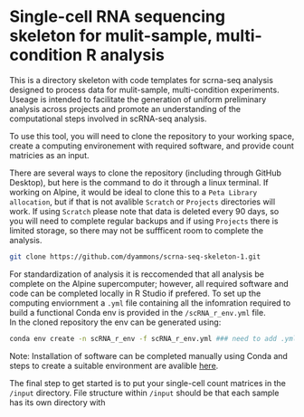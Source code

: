 # Single-cell RNA sequencing skeleton for mulit-sample, multi-condition R analysis
This is a directory skeleton with code templates for scrna-seq analysis designed to process data for mulit-sample, multi-condition experiments. Useage is intended to facilitate the generation of uniform preliminary analysis across projects and promote an understanding of the computational steps involved in scRNA-seq analysis.  

To use this tool, you will need to clone the repository to your working space, create a computing environement with required software, and provide count matricies as an input.

There are several ways to clone the repository (including through GitHub Desktop), but here is the command to do it through a linux terminal. If working on Alpine, it would be ideal to clone this to a `Peta Library allocation`, but if that is not avalible `Scratch` or `Projects` directories will work. If using `Scratch` please note that data is deleted every 90 days, so you will need to complete regular backups and if using `Projects` there is limited storage, so there may not be suffficent room to complete the analysis. 

```sh
git clone https://github.com/dyammons/scrna-seq-skeleton-1.git
```

For standardization of analysis it is reccomended that all analysis be complete on the Alpine supercomputer; however, all required software and code can be completed locally in R Studio if prefered.
To set up the computing enviornment a `.yml` file containing all the infomration required to build a functional Conda env is provided in the `/scRNA_r_env.yml` file.  
In the cloned repository the env can be generated using:

```sh
conda env create -n scRNA_r_env -f scRNA_r_env.yml ### need to add .yml and test functionality
```
Note: Installation of software can be completed manually using Conda and steps to create a suitable environment are avalible [here]().

The final step to get started is to put your single-cell count matrices in the `/input` directory. File structure within `/input` should be that each sample has its own directory with 

